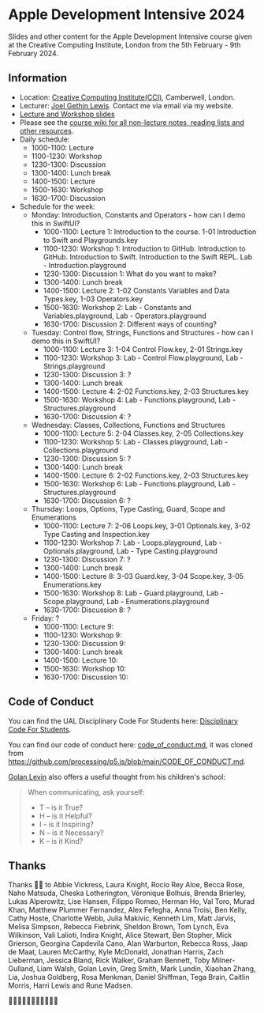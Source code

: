 # Apple Development Intensive 2024

Slides and other content for the Apple Development Intensive course given at the Creative Computing Institute, London from the 5th February - 9th February 2024.

## Information

- Location: [Creative Computing Institute(CCI)](https://www.arts.ac.uk/creative-computing-institute), Camberwell, London.
- Lecturer: [Joel Gethin Lewis](https://joelgethinlewis.com/). Contact me via email via my website.
- [Lecture and Workshop slides](https://github.com/JGL/AppleDevelopmentIntensive2024)
- Please see the [course wiki for all non-lecture notes, reading lists and other resources](https://github.com/JGL/AppleDevelopmentIntensive2024/wiki).
- Daily schedule:
  - 1000-1100: Lecture
  - 1100-1230: Workshop
  - 1230-1300: Discussion
  - 1300-1400: Lunch break
  - 1400-1500: Lecture
  - 1500-1630: Workshop
  - 1630-1700: Discussion
- Schedule for the week:
  - Monday: Introduction, Constants and Operators - how can I demo this in SwiftUI?
    - 1000-1100: Lecture 1: Introduction to the course. 1-01 Introduction to Swift and Playgrounds.key
    - 1100-1230: Workshop 1: Introduction to GitHub. Introduction to GitHub. Introduction to Swift. Introduction to the Swift REPL. Lab - Introduction.playground
    - 1230-1300: Discussion 1: What do you want to make?
    - 1300-1400: Lunch break
    - 1400-1500: Lecture 2: 1-02 Constants Variables and Data Types.key, 1-03 Operators.key
    - 1500-1630: Workshop 2: Lab - Constants and Variables.playground, Lab - Operators.playground
    - 1630-1700: Discussion 2: Different ways of counting?
  - Tuesday: Control flow, Strings, Functions and Structures - how can I demo this in SwiftUI?
    - 1000-1100: Lecture 3: 1-04 Control Flow.key, 2-01 Strings.key
    - 1100-1230: Workshop 3: Lab - Control Flow.playground, Lab - Strings.playground
    - 1230-1300: Discussion 3: ?
    - 1300-1400: Lunch break
    - 1400-1500: Lecture 4: 2-02 Functions.key, 2-03 Structures.key
    - 1500-1630: Workshop 4: Lab - Functions.playground, Lab - Structures.playground
    - 1630-1700: Discussion 4: ?
  - Wednesday: Classes, Collections, Functions and Structures
    - 1000-1100: Lecture 5: 2-04 Classes.key, 2-05 Collections.key
    - 1100-1230: Workshop 5: Lab - Classes.playground, Lab - Collections.playground
    - 1230-1300: Discussion 5: ?
    - 1300-1400: Lunch break
    - 1400-1500: Lecture 6: 2-02 Functions.key, 2-03 Structures.key
    - 1500-1630: Workshop 6: Lab - Functions.playground, Lab - Structures.playground
    - 1630-1700: Discussion 6: ?
  - Thursday: Loops, Options, Type Casting, Guard, Scope and Enumerations
    - 1000-1100: Lecture 7: 2-06 Loops.key, 3-01 Optionals.key, 3-02 Type Casting and Inspection.key
    - 1100-1230: Workshop 7: Lab - Loops.playground, Lab - Optionals.playground, Lab - Type Casting.playground
    - 1230-1300: Discussion 7: ?
    - 1300-1400: Lunch break
    - 1400-1500: Lecture 8: 3-03 Guard.key, 3-04 Scope.key, 3-05 Enumerations.key
    - 1500-1630: Workshop 8: Lab - Guard.playground, Lab - Scope.playground, Lab - Enumerations.playground
    - 1630-1700: Discussion 8: ?
  - Friday: ?
    - 1000-1100: Lecture 9:
    - 1100-1230: Workshop 9:
    - 1230-1300: Discussion 9:
    - 1300-1400: Lunch break
    - 1400-1500: Lecture 10:
    - 1500-1630: Workshop 10:
    - 1630-1700: Discussion 10:

## Code of Conduct

You can find the UAL Disciplinary Code For Students here: [Disciplinary Code For Students](https://www.arts.ac.uk/study-at-ual/academic-regulations/student-regulations/disciplinary-code-for-students).

You can find our code of conduct here: [code_of_conduct.md](CODE_OF_CONDUCT.md), it was cloned from <https://github.com/processing/p5.js/blob/main/CODE_OF_CONDUCT.md>.

[Golan Levin](https://www.flong.com/) also offers a useful thought from his children's school:

> When communicating, ask yourself:
>
> - T – is it True?
> - H – is it Helpful?
> - I – is it Inspiring?
> - N – is it Necessary?
> - K – is it Kind?

## Thanks

Thanks 🙏🏻 to Abbie Vickress, Laura Knight, Rocio Rey Aloe, Becca Rose, Naho Matsuda, Cheska Lotherington, Véronique Bolhuis, Brenda Brierley, Lukas Alperowitz, Lise Hansen, Filippo Romeo, Herman Ho, Val Toro, Murad Khan, Matthew Plummer Fernandez, Alex Fefegha, Anna Troisi, Ben Kelly, Cathy Hoste, Charlotte Webb, Julia Makivic, Kenneth Lim, Matt Jarvis, Melisa Simpson, Rebecca Fiebrink, Sheldon Brown, Tom Lynch, Eva Wilkinson, Vali Lalioti, Indira Knight, Alice Stewart, Ben Stopher, Mick Grierson, Georgina Capdevila Cano, Alan Warburton, Rebecca Ross, Jaap de Maat, Lauren McCarthy, Kyle McDonald, Jonathan Harris, Zach Lieberman, Jessica Bland, Rick Walker, Graham Bennett, Toby Milner-Gulland, Liam Walsh, Golan Levin, Greg Smith, Mark Lundin, Xiaohan Zhang, Lia, Joshua Goldberg, Rosa Menkman, Daniel Shiffman, Tega Brain, Caitlin Morris, Harri Lewis and Rune Madsen.

🖖🏻🇬🇧🏴󠁧󠁢󠁷󠁬󠁳󠁿🏴‍☠️🏳️‍🌈🏳️‍⚧️
